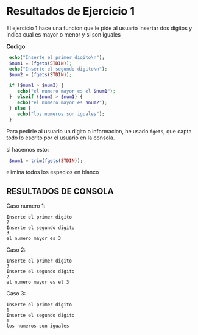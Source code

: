 # Resultados de Ejercicio 1

El ejercicio 1 hace una funcion que le pide al usuario insertar dos digitos y indica cual es mayor o menor y si son iguales

**Codigo**
```php
 echo("Inserte el primer digito\n");
 $num1 = (fgets(STDIN));
 echo("Inserte el segundo digito\n");
 $num2 = (fgets(STDIN));

 if ($num1 > $num2) {
    echo("el numero mayor es el $num1");
 }  elseif ($num2 > $num1) {
    echo("el numero mayor es $num2");
 } else {
    echo("los numeros son iguales");
 }

```

Para pedirle al usuario un digito o informacion, he usado ``fgets``, que capta todo lo escrito por el usuario en la consola. 

si hacemos esto: 

```php
 $num1 = trim(fgets(STDIN));
```

elimina todos los espacios en blanco


## RESULTADOS DE CONSOLA

Caso numero 1:
```console
Inserte el primer digito
2
Inserte el segundo digito
3
el numero mayor es 3
```
Caso 2:

```console
Inserte el primer digito
3
Inserte el segundo digito
2
el numero mayor es el 3
```

Caso 3:

```console
Inserte el primer digito
1
Inserte el segundo digito
1
los numeros son iguales
```